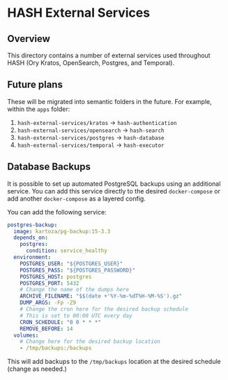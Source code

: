 # HASH External Services

## Overview

This directory contains a number of external services used throughout HASH (Ory Kratos, OpenSearch, Postgres, and Temporal).

## Future plans

These will be migrated into semantic folders in the future. For example, within the `apps` folder:

1.  `hash-external-services/kratos` → `hash-authentication`
1.  `hash-external-services/opensearch` → `hash-search`
1.  `hash-external-services/postgres` → `hash-database`
1.  `hash-external-services/temporal` → `hash-executor`

## Database Backups

It is possible to set up automated PostgreSQL backups using an additional service. You can add this service directly to the desired `docker-compose` or add another `docker-compose` as a layered config.

You can add the following service:

```yaml
postgres-backup:
  image: kartoza/pg-backup:15-3.3
  depends_on:
    postgres:
      condition: service_healthy
  environment:
    POSTGRES_USER: "${POSTGRES_USER}"
    POSTGRES_PASS: "${POSTGRES_PASSWORD}"
    POSTGRES_HOST: postgres
    POSTGRES_PORT: 5432
    # Change the name of the dumps here
    ARCHIVE_FILENAME: "$$(date +'%Y-%m-%dT%H-%M-%S').gz"
    DUMP_ARGS: -Fp -Z9
    # Change the cron here for the desired backup schedule
    # This is set to 00:00 UTC every day
    CRON_SCHEDULE: "0 0 * * *"
    REMOVE_BEFORE: 14
  volumes:
    # Change here for the desired backup location
    - /tmp/backups:/backups
```

This will add backups to the `/tmp/backups` location at the desired schedule (change as needed.)
